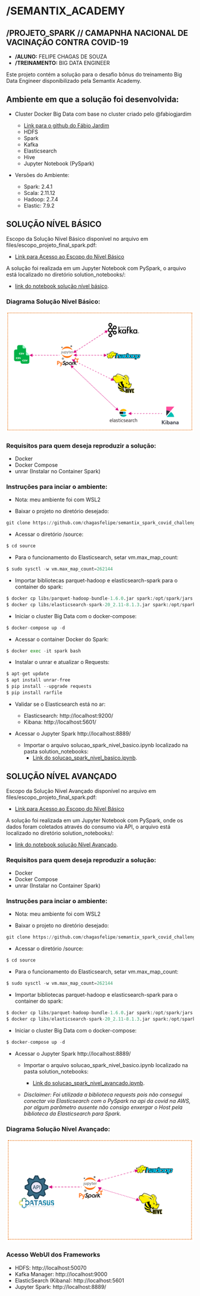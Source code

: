 # **/SEMANTIX_ACADEMY**
## **/PROJETO_SPARK // CAMAPNHA NACIONAL DE VACINAÇÃO CONTRA COVID-19**
 - **/ALUNO:** FELIPE CHAGAS DE SOUZA
 - **/TREINAMENTO:** BIG DATA ENGINEER 

Este projeto contém a solução para o desafio bônus do treinamento Big Data Engineer disponibilizado pela Semantix Academy.

## **Ambiente em que a solução foi desenvolvida:**
- Cluster Docker Big Data com base no cluster criado pelo @fabiogjardim
  + [Link para o github do Fábio Jardim](https://github.com/fabiogjardim/bigdata_docker)
  + HDFS
  + Spark
  + Kafka
  + Elasticsearch
  + Hive
  + Jupyter Notebook (PySpark)

- Versões do Ambiente:
  + Spark: 2.4.1
  + Scala: 2.11.12
  + Hadoop: 2.7.4
  + Elastic: 7.9.2

## **SOLUÇÃO NÍVEL BÁSICO**

Escopo da Solução Nível Básico disponível no arquivo em files/escopo_projeto_final_spark.pdf:
- [Link para Acesso ao Escopo do Nível Básico](https://github.com/chagasfelipe/semantix_spark_covid_challenge/blob/main/files/escopo_projeto_final_spark.pdf)

A solução foi realizada em um Jupyter Notebook com PySpark, o arquivo está localizado no diretório solution_notebooks/:
+ [link do notebook solução nível básico](https://github.com/chagasfelipe/semantix_spark_covid_challenge/blob/main/solution_notebooks/solucao_spark_nivel_basico.ipynb).

### **Diagrama Solução Nível Básico:**
![](https://raw.githubusercontent.com/chagasfelipe/semantix_spark_covid_challenge/main/img/diagrama_nivel_basico.png)
### **Requisitos para quem deseja reproduzir a solução:**
- Docker 
- Docker Compose
- unrar (Instalar no Container Spark)

### **Instruções para inciar o ambiente:**
+ Nota: meu ambiente foi com WSL2
- Baixar o projeto no diretório desejado:
```python
git clone https://github.com/chagasfelipe/semantix_spark_covid_challenge.git
```
- Acessar o diretório /source:
```python
$ cd source
```
- Para o funcionamento do Elasticsearch, setar vm.max_map_count:
```python
$ sudo sysctl -w vm.max_map_count=262144
```
- Importar bibliotecas parquet-hadoop e elasticsearch-spark para o container do spark:
```python
$ docker cp libs/parquet-hadoop-bundle-1.6.0.jar spark:/opt/spark/jars
$ docker cp libs/elasticsearch-spark-20_2.11-8.1.3.jar spark:/opt/spark/jars
```
- Iniciar o cluster Big Data com o docker-compose:
```python
$ docker-compose up -d
```

- Acessar o container Docker do Spark:
```python
$ docker exec -it spark bash
```

- Instalar o unrar e atualizar o Requests:
```python
$ apt-get update
$ apt install unrar-free
$ pip install --upgrade requests
$ pip install rarfile
```

- Validar se o Elasticsearch está no ar:
  + Elasticsearch: http://localhost:9200/
  + Kibana: http://localhost:5601/

- Acessar o Jupyter Spark http://localhost:8889/
  + Importar o arquivo solucao_spark_nivel_basico.ipynb localizado na pasta solution_notebooks:
    + [Link do solucao_spark_nivel_basico.ipynb](https://github.com/chagasfelipe/semantix_spark_covid_challenge/blob/main/solution_notebooks/solucao_spark_nivel_basico.ipynb).

## **SOLUÇÃO NÍVEL AVANÇADO**

Escopo da Solução Nível Avançado disponível no arquivo em files/escopo_projeto_final_spark.pdf:
- [Link para Acesso ao Escopo do Nível Básico](https://github.com/chagasfelipe/semantix_spark_covid_challenge/blob/main/files/escopo_projeto_final_spark.pdf)

A solução foi realizada em um Jupyter Notebook com PySpark, onde os dados foram coletados através do consumo via API, o arquivo está localizado no diretório solution_notebooks/:
+ [link do notebook solução Nível Avançado](https://github.com/chagasfelipe/semantix_spark_covid_challenge/blob/main/solution_notebooks/solucao_spark_nivel_avancado.ipynb).

### **Requisitos para quem deseja reproduzir a solução:**
- Docker 
- Docker Compose
- unrar (Instalar no Container Spark)

### **Instruções para inciar o ambiente:**
+ Nota: meu ambiente foi com WSL2
- Baixar o projeto no diretório desejado:
```python
git clone https://github.com/chagasfelipe/semantix_spark_covid_challenge.git
```
- Acessar o diretório /source:
```python
$ cd source
```
- Para o funcionamento do Elasticsearch, setar vm.max_map_count:
```python
$ sudo sysctl -w vm.max_map_count=262144
```
- Importar bibliotecas parquet-hadoop e elasticsearch-spark para o container do spark:
```python
$ docker cp libs/parquet-hadoop-bundle-1.6.0.jar spark:/opt/spark/jars
$ docker cp libs/elasticsearch-spark-20_2.11-8.1.3.jar spark:/opt/spark/jars
```
- Iniciar o cluster Big Data com o docker-compose:
```python
$ docker-compose up -d
```

- Acessar o Jupyter Spark http://localhost:8889/
  + Importar o arquivo solucao_spark_nivel_basico.ipynb localizado na pasta solution_notebooks:
    + [Link do solucao_spark_nivel_avancado.ipynb](https://github.com/chagasfelipe/semantix_spark_covid_challenge/blob/main/solution_notebooks/solucao_spark_nivel_avancado.ipynb).


  + *Disclaimer: Foi utilizada a biblioteca requests pois não consegui conectar via Elasticsearch com o PySpark na api da covid na AWS, por algum parâmetro ausente não consigo enxergar o Host pela biblioteca da Elasticsearch para Spark.*

### **Diagrama Solução Nível Avançado:**
![](https://raw.githubusercontent.com/chagasfelipe/semantix_spark_covid_challenge/main/img/diagrama_nivel_avancado.png)

### **Acesso WebUI dos Frameworks**
- HDFS:  http://localhost:50070
- Kafka Manager: http://localhost:9000
- ElasticSearch (Kibana): http://localhost:5601
- Jupyter Spark: http://localhost:8889/
